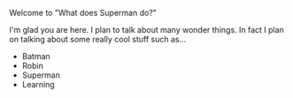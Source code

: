 Welcome to "What does Superman do?"

I'm glad you are here. I plan to talk about many wonder things.  In fact I plan on talking about some really cool stuff such as...

* Batman
* Robin
* Superman
* Learning
